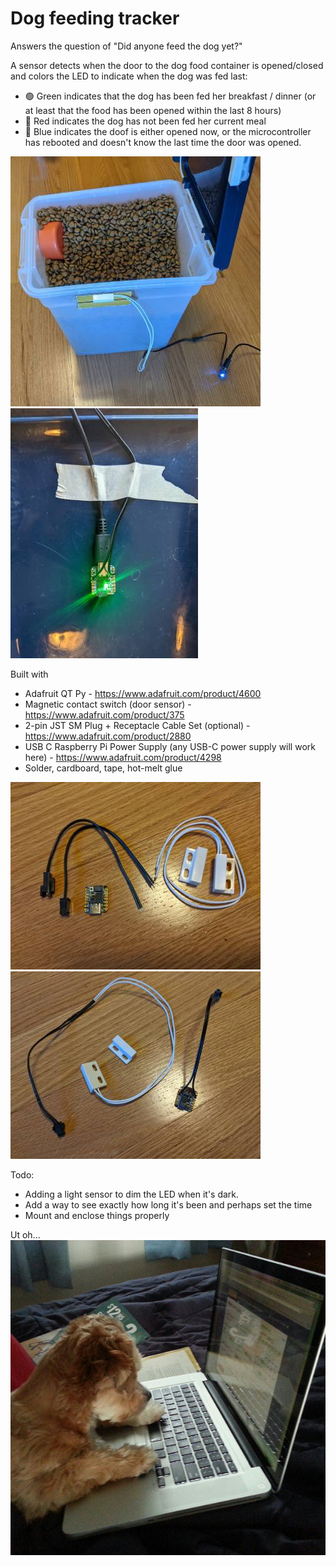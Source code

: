 # Dog feeding tracker
Answers the question of "Did anyone feed the dog yet?"

A sensor detects when the door to the dog food container is opened/closed and colors the LED to indicate when the dog was fed last:
* 🟢 Green indicates that the dog has been fed her breakfast / dinner (or at least that the food has been opened within the last 8 hours)
* 🔴 Red indicates the dog has not been fed her current meal
* 🔵 Blue indicates the doof is either opened now, or the microcontroller has rebooted and doesn't know the last time the door was opened.

![open](pics/open.jpg) ![closed](pics/closed.jpg)

Built with
* Adafruit QT Py - https://www.adafruit.com/product/4600
* Magnetic contact switch (door sensor) - https://www.adafruit.com/product/375
* 2-pin JST SM Plug + Receptacle Cable Set (optional) -https://www.adafruit.com/product/2880
* USB C Raspberry Pi Power Supply (any USB-C power supply will work here) - https://www.adafruit.com/product/4298
* Solder, cardboard, tape, hot-melt glue

![parts](pics/parts.jpg) ![soldered](pics/soldered.jpg)

Todo:
* Adding a light sensor to dim the LED when it's dark.
* Add a way to see exactly how long it's been and perhaps set the time
* Mount and enclose things properly

Ut oh...
![the dog adjusting the code to get an extra meal](pics/dog-computer.jpg)
